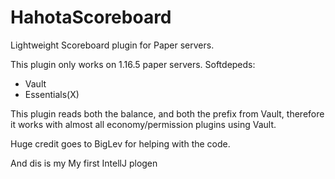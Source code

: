 # HahotaScoreboard

Lightweight Scoreboard plugin for Paper servers.

This plugin only works on 1.16.5 paper servers.
Softdepeds:
- Vault
- Essentials(X)

This plugin reads both the balance, and both the prefix from Vault, therefore it works with almost all economy/permission plugins using Vault.

Huge credit goes to BigLev for helping with the code.

And dis is my
My first IntellJ plogen
